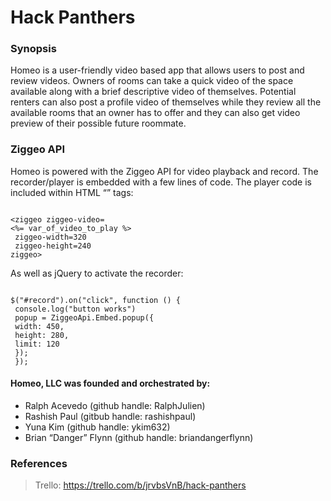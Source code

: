 


# Hack Panthers

### Synopsis
Homeo is a user-friendly video based app that allows users to
post and review videos. Owners of rooms can take a quick video of the space available along with a brief descriptive video of themselves. Potential renters can also post a profile video of
themselves while they review all the available rooms that an owner has to offer and they can also get video preview of their possible future roommate.

### Ziggeo API
Homeo is powered with the Ziggeo API for video playback and record. The recorder/player is embedded with a few lines of code.  The
player code is included within HTML “<ziggeo>” tags:

~~~~

<ziggeo ziggeo-video=
<%= var_of_video_to_play %>
 ziggeo-width=320
 ziggeo-height=240
ziggeo>

~~~~

As well as jQuery to activate the recorder:

~~~~

$("#record").on("click", function () {
 console.log("button works")
 popup = ZiggeoApi.Embed.popup({
 width: 450,
 height: 280,
 limit: 120
 });
 });

~~~~

#### Homeo, LLC was founded and orchestrated by:
- Ralph Acevedo (github handle: RalphJulien)
- Rashish Paul (gitbub handle: rashishpaul)
- Yuna Kim (github handle: ykim632)
- Brian “Danger” Flynn (github handle: briandangerflynn)

### References
> Trello: https://trello.com/b/jrvbsVnB/hack-panthers






